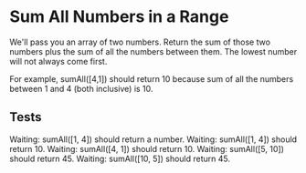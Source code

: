 # Sum All Numbers in a Range

We'll pass you an array of two numbers. Return the sum of those two numbers plus the sum of all the numbers between them. The lowest number will not always come first.

For example, sumAll([4,1]) should return 10 because sum of all the numbers between 1 and 4 (both inclusive) is 10.

## Tests

Waiting: sumAll([1, 4]) should return a number.
Waiting: sumAll([1, 4]) should return 10.
Waiting: sumAll([4, 1]) should return 10.
Waiting: sumAll([5, 10]) should return 45.
Waiting: sumAll([10, 5]) should return 45.
